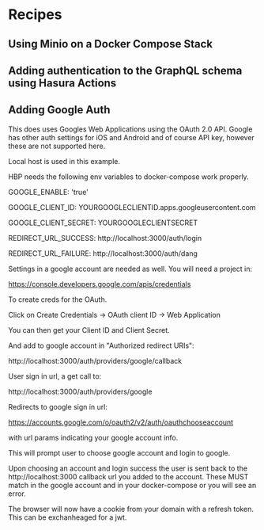 # Recipes

## Using Minio on a Docker Compose Stack

## Adding authentication to the GraphQL schema using Hasura Actions

## Adding Google Auth

This does uses Googles Web Applications using the OAuth 2.0 API. Google has other auth settings for iOS and Android and of course API key, however these are not supported here.

Local host is used in this example.

HBP needs the following env variables to docker-compose work properly.

GOOGLE_ENABLE: 'true'
 
 GOOGLE_CLIENT_ID: YOURGOOGLECLIENTID.apps.googleusercontent.com
 
 GOOGLE_CLIENT_SECRET: YOURGOOGLECLIENTSECRET
 
 REDIRECT_URL_SUCCESS: http://localhost:3000/auth/login
 
 REDIRECT_URL_FAILURE: http://localhost:3000/auth/dang

Settings in a google account are needed as well. You will need a project in:

https://console.developers.google.com/apis/credentials

To create creds for the OAuth.

Click on Create Credentials ->  OAuth client ID -> Web Application

You can then get your Client ID and Client Secret.

And add to google account in "Authorized redirect URIs":

http://localhost:3000/auth/providers/google/callback

User sign in url, a get call to:

http://localhost:3000/auth/providers/google

Redirects to google sign in url:

https://accounts.google.com/o/oauth2/v2/auth/oauthchooseaccount

with url params indicating your google account info.

This will prompt user to choose google account and login to google.

Upon choosing an account and login success the user is sent back to the http://localhost:3000 callback url you added to the account. These MUST match in the google account and in your docker-compose or you will see an error.

The browser will now have a cookie from your domain with a refresh token. This can be exchanheaged for a jwt.
